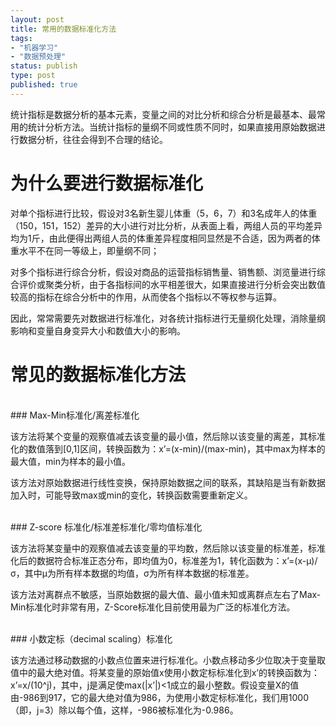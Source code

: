 ```yaml
--- 
layout: post
title: 常用的数据标准化方法
tags: 
- "机器学习"
- "数据预处理"
status: publish
type: post
published: true
---
```

统计指标是数据分析的基本元素，变量之间的对比分析和综合分析是最基本、最常用的统计分析方法。当统计指标的量纲不同或性质不同时，如果直接用原始数据进行数据分析，往往会得到不合理的结论。

# 为什么要进行数据标准化

对单个指标进行比较，假设对3名新生婴儿体重（5，6，7）和3名成年人的体重（150，151，152）差异的大小进行对比分析，从表面上看，两组人员的平均差异均为1斤，由此便得出两组人员的体重差异程度相同显然是不合适，因为两者的体重水平不在同一等级上，即量纲不同；

对多个指标进行综合分析，假设对商品的运营指标销售量、销售额、浏览量进行综合评价或聚类分析，由于各指标间的水平相差很大，如果直接进行分析会突出数值较高的指标在综合分析中的作用，从而使各个指标以不等权参与运算。

因此，常常需要先对数据进行标准化，对各统计指标进行无量纲化处理，消除量纲影响和变量自身变异大小和数值大小的影响。

# 常见的数据标准化方法

<br>
### Max-Min标准化/离差标准化

该方法将某个变量的观察值减去该变量的最小值，然后除以该变量的离差，其标准化的数值落到[0,1]区间，转换函数为：x’=(x-min)/(max-min)，其中max为样本的最大值，min为样本的最小值。

该方法对原始数据进行线性变换，保持原始数据之间的联系，其缺陷是当有新数据加入时，可能导致max或min的变化，转换函数需要重新定义。

<br>
### Z-score 标准化/标准差标准化/零均值标准化

该方法将某变量中的观察值减去该变量的平均数，然后除以该变量的标准差，标准化后的数据符合标准正态分布，即均值为0，标准差为1，转化函数为：x’=(x-μ)/σ，其中μ为所有样本数据的均值，σ为所有样本数据的标准差。

该方法对离群点不敏感，当原始数据的最大值、最小值未知或离群点左右了Max-Min标准化时非常有用，Z-Score标准化目前使用最为广泛的标准化方法。

<br>
### 小数定标（decimal scaling）标准化

该方法通过移动数据的小数点位置来进行标准化。小数点移动多少位取决于变量取值中的最大绝对值。将某变量的原始值x使用小数定标标准化到x’的转换函数为：x’=x/(10^j)，其中，j是满足使max(|x’|)<1成立的最小整数。假设变量X的值由-986到917，它的最大绝对值为986，为使用小数定标标准化，我们用1000（即，j=3）除以每个值，这样，-986被标准化为-0.986。

